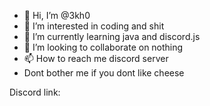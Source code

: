 - 👋 Hi, I’m @3kh0
- 👀 I’m interested in coding and shit
- 🌱 I’m currently learning java and discord.js
- 💞️ I’m looking to collaborate on nothing
- 📫 How to reach me discord server
- Dont bother me if you dont like cheese

Discord link:

<!---
3kh0/3kh0 is a ✨ special ✨ repository because its `README.md` (this file) appears on your GitHub profile.
You can click the Preview link to take a look at your changes.
--->
